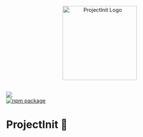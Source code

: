 <p align="center">
  <a href="https://projectinit.0boris.tech" target="_blank" rel="noopener noreferrer">
    <img width="200" src="https://0boris.tech/projectinit.svg" alt="ProjectInit Logo">
  </a>
</p>
<br/>
  <img src="https://img.shields.io/badge/TypeScript-007ACC?style=for-the-badge&logo=typescript&logoColor=white" />
<br/>
  <a href="https://npmjs.com/package/projectinit"><img src="https://img.shields.io/npm/v/projectinit.svg" alt="npm package"></a>
<br/>

# ProjectInit 🎈
